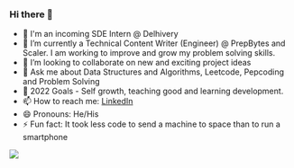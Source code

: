 ### Hi there 👋

- 🤖 I'm an incoming SDE Intern @ Delhivery
- 🌱 I’m currently a Technical Content Writer (Engineer) @ PrepBytes and Scaler. I am working to improve and grow my problem solving skills.  
- 👯 I’m looking to collaborate on new and exciting project ideas
- 💬 Ask me about Data Structures and Algorithms, Leetcode, Pepcoding and Problem Solving
- 🥅 2022 Goals - Self growth, teaching good and learning development.
- 📫 How to reach me: [LinkedIn](https://www.linkedin.com/in/guneet-malhotra-952a0b190/) 
- 😄 Pronouns: He/His
- ⚡ Fun fact: It took less code to send a machine to space than to run a smartphone
<img src="https://github-readme-stats.vercel.app/api?username=Guneet-05&&show_icons=true&title_color=ffffff&icon_color=bb2acf&text_color=daf7dc&bg_color=151515">
